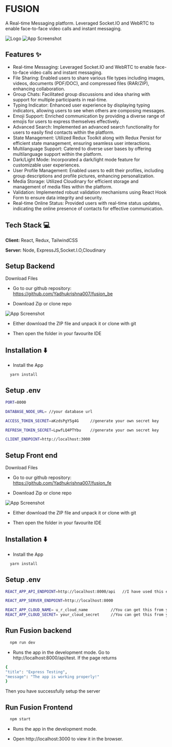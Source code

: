 
# FUSION

A Real-time Messaging platform. Leveraged Socket.IO and WebRTC to enable face-to-face video calls and instant messaging.


![Logo](https://res.cloudinary.com/duxrswftp/image/upload/v1717689270/chatbot/Blue_and_Green_Modern_Soccer_Match_Banner_1_ww2ij9.png)
![App Screenshot](https://res.cloudinary.com/duxrswftp/image/upload/v1717739965/chatbot/63a78055-7261-4524-bca3-49f221065dab.png)



## Features ✨

* Real-time Messaging: Leveraged Socket.IO and WebRTC to enable face-to-face video calls and instant messaging.
* File Sharing: Enabled users to share various file types including images, videos, documents (PDF/DOC), and compressed files (RAR/ZIP), enhancing collaboration.
* Group Chats: Facilitated group discussions and idea sharing with support for multiple participants in real-time.
* Typing Indicator: Enhanced user experience by displaying typing indicators, allowing users to see when others are composing messages.
* Emoji Support: Enriched communication by providing a diverse range of emojis for users to express themselves effectively.
* Advanced Search: Implemented an advanced search functionality for users to easily find contacts within the platform.
* State Management: Utilized Redux Toolkit along with Redux Persist for efficient state management, ensuring seamless user interactions.
* Multilanguage Support: Catered to diverse user bases by offering multilanguage support within the platform.
* Dark/Light Mode: Incorporated a dark/light mode feature for customizable user experiences.
* User Profile Management: Enabled users to edit their profiles, including group descriptions and profile pictures, enhancing personalization.
* Media Storage: Utilized Cloudinary for efficient storage and management of media files within the platform.
* Validation: Implemented robust validation mechanisms using React Hook Form to ensure data integrity and security.
* Real-time Online Status: Provided users with real-time status updates, indicating the online presence of contacts for effective communication.


## Tech Stack 💻

**Client:** React, Redux, TailwindCSS

**Server:** Node, ExpressJS,Socket.I.O,Cloudinary






## Setup Backend
Download Files 
- Go to our github repository: https://github.com/Yadhukrishna007/fusion_be

- Download Zip or clone repo

![App Screenshot](https://res.cloudinary.com/duxrswftp/image/upload/v1717737524/chatbot/d39cb1af-d660-4185-9bf1-7ff93c13b846.png)

- Either download the ZIP file and unpack it or clone with git

- Then open the folder in your favourite IDE
## Installation ⬇️

- Install the App

```bash
  yarn install 

```




## Setup .env
```bash
PORT=8000

DATABASE_NODE_URL= //your database url

ACCESS_TOKEN_SECRET=aKzdsPgY5g4G     //generate your own secret key

REFRESH_TOKEN_SECRET=LpwfLQ4PTYbu    //generate your own secret key

CLIENT_ENDPOINT=http://localhost:3000 


```





## Setup Front end
Download Files  
- Go to our github repository: https://github.com/Yadhukrishna007/fusion_fe

- Download Zip or clone repo

![App Screenshot](https://res.cloudinary.com/duxrswftp/image/upload/v1717736242/chatbot/35d40a3a-ae11-48f3-a665-3b1bc11de7c4.png)

- Either download the ZIP file and unpack it or clone with git

- Then open the folder in your favourite IDE
## Installation ⬇️

- Install the App

```bash
  yarn install 

```



## Setup .env
```bash
REACT_APP_API_ENDPOINT=http://localhost:8000/api   //I have used this endpoint for my backend server, you can change it to your own server endpoint.

REACT_APP_SERVER_ENDPOINT=http://localhost:8000 

REACT_APP_CLOUD_NAME= u_r_cloud_name          //You can get this from your cloudinary account
REACT_APP_CLOUD_SECRET= your_cloud_secret     //You can get this from your cloudinary account
```





## Run Fusion backend


```bash
  npm run dev  

```

- Runs the app in the development mode.
Go to http://localhost:8000/api/test.    If the page returns
```bash
{
"title": "Express Testing",
"message": "The app is working properly!"
}
```
Then you have successfully setup the server



## Run Fusion Frontend


```bash
  npm start  

```

- Runs the app in the development mode.

- Open http://localhost:3000 to view it in the browser.

